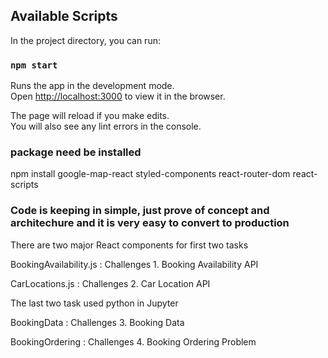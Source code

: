 ## Available Scripts

In the project directory, you can run:

### `npm start`

Runs the app in the development mode.<br>
Open [http://localhost:3000](http://localhost:3000) to view it in the browser.

The page will reload if you make edits.<br>
You will also see any lint errors in the console.

### package need be installed

npm install google-map-react styled-components react-router-dom react-scripts

### Code is keeping in simple, just prove of concept and architechure and it is very easy to convert to production

There are two major React components for first two tasks

   BookingAvailability.js   : Challenges  1. Booking Availability API

   CarLocations.js          : Challenges  2. Car Location API

The last two task used python in Jupyter

   BookingData             : Challenges  3. Booking Data

   BookingOrdering         : Challenges  4. Booking Ordering Problem

